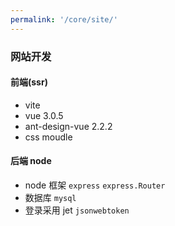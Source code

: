 ```yaml
---
permalink: '/core/site/'
---
```


### 网站开发

#### 前端(ssr)
- vite
- vue 3.0.5
- ant-design-vue 2.2.2
- css moudle

#### 后端 node
- node 框架 `express` `express.Router`
- 数据库 `mysql`
- 登录采用 jet `jsonwebtoken`
  